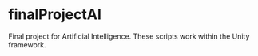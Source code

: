 # finalProjectAI
Final project for Artificial Intelligence. These scripts work within the Unity framework.

